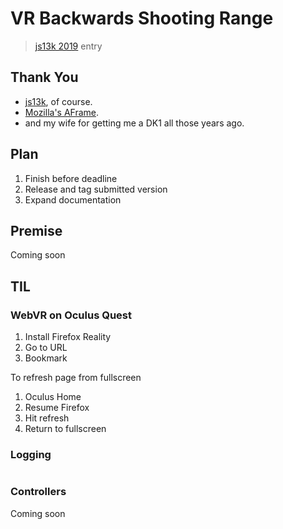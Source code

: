 # VR Backwards Shooting Range

> [js13k 2019](https://2019.js13kgames.com/) entry

## Thank You

- [js13k](https://2019.js13kgames.com/), of course.
- [Mozilla's AFrame](https://aframe.io).
- and my wife for getting me a DK1 all those years ago.

## Plan

1. Finish before deadline
1. Release and tag submitted version
1. Expand documentation

## Premise

Coming soon

## TIL

### WebVR on Oculus Quest

1. Install Firefox Reality
1. Go to URL
1. Bookmark

To refresh page from fullscreen

1. Oculus Home
1. Resume Firefox
1. Hit refresh
1. Return to fullscreen

### Logging

```
```

### Controllers

Coming soon